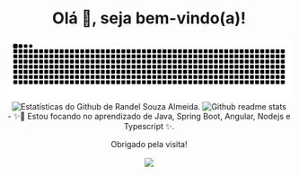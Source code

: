 <div align="center">
  <h1> Olá 👋, seja bem-vindo(a)!</h1>
</div>

<!--div  align="center" float="left">
  <img width="350" heigth="350" src="https://github.com/RandelSouza/RandelSouza/blob/main/Design%20tools%20(1).gif" alt="Insigth image">  
  <img width="250" heigth="250" alt="Cat Image" src="https://github.com/RandelSouza/RandelSouza/blob/main/Playful%20cat.gif" alt="Funny Cat image">
</div-->

<div  align="center">
    <img src="https://github.com/RandelSouza/RandelSouza/blob/main/github-user-contribution.svg" alt="Snake game gif">
</div>

<div align="center" float="left">
  <img src="https://github-readme-stats.vercel.app/api?username=randelsouza&count_private=true&show_icons=true&theme=nightowl&locale=pt-br" alt="Estatísticas do Github de Randel Souza Almeida.">
  
  <img src="https://github-readme-stats.vercel.app/api/top-langs/?username=randelsouza&layout=default&show_icons=true&theme=nightowl&locale=pt-br&langs_count=8&include_all_commits" alt="Github readme stats">
</div>

<div align="center">
 - ✨🔭 Estou focando no aprendizado de Java, Spring Boot, Angular, Nodejs e Typescript ✨.
</div>

<p align="center">Obrigado pela visita!</p>

<p align="center">
  <img align="center" src="https://lnkd.in/dbPcVnK"/>
</p>

<!--
**RandelSouza/RandelSouza** is a ✨ _special_ ✨ repository because its `README.md` (this file) appears on your GitHub profile.

Here are some ideas to get you started:

- 🔭 I’m currently working on ...
- 🌱 I’m currently learning ...
- 👯 I’m looking to collaborate on ...
- 🤔 I’m looking for help with ...
- 💬 Ask me about ...
- 📫 How to reach me: ...
- 😄 Pronouns: ...
- ⚡ Fun fact: ...
-->
